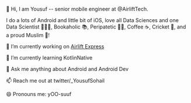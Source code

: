👋 Hi, I am Yousuf -- senior mobile engineer at @AirliftTech.

I do a lots of Android and little bit of iOS, love all Data Sciences and one Data Scientist 👩🏻‍🎓, Bookaholic 📚, Peripatetic 🧗‍♂️, Coffee ☕️, Cricket 🏏, and a proud Muslim 🕌!

🔭 I’m currently working on [Airlift Express](https://play.google.com/store/apps/details?id=com.airlift.shop)

🌱 I’m currently learning KotlinNative

💬 Ask me anything about Android and Android Dev

📫 Reach me out at twitter/_YousufSohail 

😄 Pronouns me: yOO-suuf 

<!--
**YousufSohail/YousufSohail** is a ✨ _special_ ✨ repository because its `README.md` (this file) appears on your GitHub profile.

Here are some ideas to get you started:

- 🔭 I’m currently working on ...
- 🌱 I’m currently learning ...
- 👯 I’m looking to collaborate on ...
- 🤔 I’m looking for help with ...
- 💬 Ask me about ...
- 📫 How to reach me: ...
- 😄 Pronouns: ...
- ⚡ Fun fact: ...
-->
